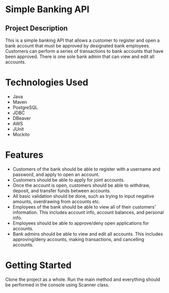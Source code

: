 # Simple Banking API
## Project Description
This is a simple banking API that allows a customer to register and open a bank account that must be approved by designated bank employees. Customers can perform a series of transactions to bank accounts that have been approved. There is one sole bank admin that can view and edit all accounts.
# Technologies Used
* Java
* Maven
* PostgreSQL
* JDBC
* DBeaver
* AWS
* JUnit
* Mockito 
# Features
* Customers of the bank should be able to register with a username and password, and apply to open an account.
* Customers should be able to apply for joint accounts.
* Once the account is open, customers should be able to withdraw, deposit, and transfer funds between accounts.
* All basic validation should be done, such as trying to input negative amounts, overdrawing from accounts etc.
* Employees of the bank should be able to view all of their customers' information. This includes account info, account balances, and personal info. 
* Employees should be able to approve/deny open applications for accounts.
* Bank admins should be able to view and edit all accounts. This includes approving/deny accounts, making transactions, and cancelling accounts.
# Getting Started
Clone the project as a whole. Run the main method and everything should be performed in the console using Scanner class.
